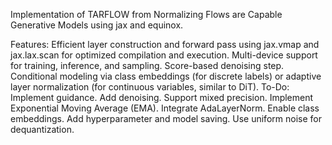 Implementation of TARFLOW from Normalizing Flows are Capable Generative Models using jax and equinox.

Features:
Efficient layer construction and forward pass using jax.vmap and jax.lax.scan for optimized compilation and execution.
Multi-device support for training, inference, and sampling.
Score-based denoising step.
Conditional modeling via class embeddings (for discrete labels) or adaptive layer normalization (for continuous variables, similar to DiT).
To-Do:
 Implement guidance.
 Add denoising.
 Support mixed precision.
 Implement Exponential Moving Average (EMA).
 Integrate AdaLayerNorm.
 Enable class embeddings.
 Add hyperparameter and model saving.
 Use uniform noise for dequantization.
<!-- Notes: - The paper presents a promising generative modeling approach, but training is more challenging than implied. - Success depends on implementation details like attention mechanisms, requiring EMA and gradient clipping for stability. - The provided hyperparameters did not yield strong results in our tests. - The choice of quantization method remains unclear, as it affects both sample quality and model log-likelihood. - Training demands substantial compute resources. -->






